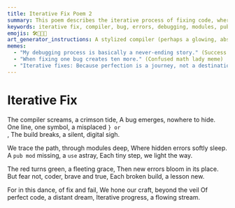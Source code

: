 ```yaml
---
title: Iterative Fix Poem 2
summary: This poem describes the iterative process of fixing code, where each resolved error often reveals new ones. It emphasizes the continuous learning and refinement involved in debugging, highlighting the journey towards mastery despite the challenges.
keywords: iterative fix, compiler, bug, errors, debugging, modules, pub mod, use, red, green, lessons, craft, progress, flowing stream
emojis: 🛠️🔄🐛💡
art_generator_instructions: A stylized compiler (perhaps a glowing, abstract machine) is "screaming" with red light, highlighting a small, mischievous bug hiding within lines of code. A human hand is meticulously tracing the code, fixing one error, only for new ones to "bloom" in its place. The overall feeling should be one of persistent effort, continuous learning, and the gradual emergence of clarity from chaos.
memes:
  - "My debugging process is basically a never-ending story." (Success Kid meme, but with a determined expression)
  - "When fixing one bug creates ten more." (Confused math lady meme)
  - "Iterative fixes: Because perfection is a journey, not a destination." (Doge meme)
---
```

# Iterative Fix

The compiler screams, a crimson tide,
A bug emerges, nowhere to hide.
One line, one symbol, a misplaced `} or `\
, 
The build breaks, a silent, digital sigh.

We trace the path, through modules deep,
Where hidden errors softly sleep.
A `pub mod` missing, a `use` astray,
Each tiny step, we light the way.

The red turns green, a fleeting grace,
Then new errors bloom in its place.
But fear not, coder, brave and true,
Each broken build, a lesson new.

For in this dance, of fix and fail,
We hone our craft, beyond the veil
Of perfect code, a distant dream,
Iterative progress, a flowing stream.